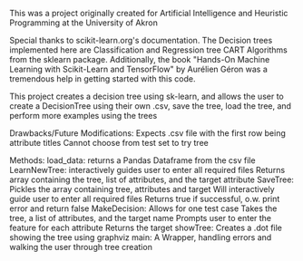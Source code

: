 This was a project originally created for Artificial Intelligence and Heuristic Programming at the University of Akron

Special thanks to scikit-learn.org's documentation. The Decision trees implemented here are Classification and Regression tree CART Algorithms from the sklearn package.
Additionally, the book "Hands-On Machine Learning with Scikit-Learn and TensorFlow" by Aurélien Géron was a tremendous help in getting started with this code.

This project creates a decision tree using sk-learn, and allows the user to create a DecisionTree using their own .csv, save the tree, load the tree, and perform more examples using the trees

 Drawbacks/Future Modifications:
           Expects .csv file with the first row being attribute titles
           Cannot choose from test set to try tree


Methods:
load_data: returns a Pandas Dataframe from the csv file
LearnNewTree: interactively guides user to enter all required files
              Returns array containing the tree, list of attributes, and the target attribute
SaveTree: Pickles the array containing tree, attributes and target
           Will interactively guide user to enter all required files
           Returns true if successful, o.w. print error and return false
MakeDecision: Allows for one test case
           Takes the tree, a list of attributes, and the target name
           Prompts user to enter the feature for each attribute
           Returns the target
showTree: Creates a .dot file showing the tree using graphviz
main: A Wrapper, handling errors and walking the user through tree creation 
